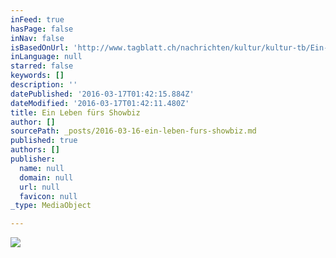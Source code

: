 ```yaml
---
inFeed: true
hasPage: false
inNav: false
isBasedOnUrl: 'http://www.tagblatt.ch/nachrichten/kultur/kultur-tb/Ein-Leben-fuers-Showbiz;art41,2871660'
inLanguage: null
starred: false
keywords: []
description: ''
datePublished: '2016-03-17T01:42:15.884Z'
dateModified: '2016-03-17T01:42:11.480Z'
title: Ein Leben fürs Showbiz
author: []
sourcePath: _posts/2016-03-16-ein-leben-furs-showbiz.md
published: true
authors: []
publisher:
  name: null
  domain: null
  url: null
  favicon: null
_type: MediaObject

---
```

![](https://s3-us-west-2.amazonaws.com/the-grid-img/p/5f938dd1e94d0323e066f7402cc4f3ca56244e0a.jpg)